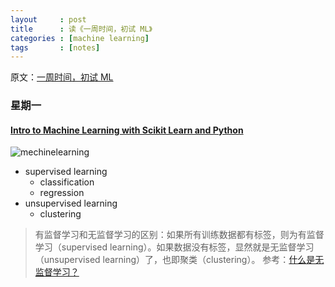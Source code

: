 ```yaml
---
layout     : post
title      : 读《一周时间，初试 ML》
categories : [machine learning]
tags       : [notes]
---
```


原文：[一周时间，初试 ML](http://blog.jobbole.com/103928/)

### 星期一
#### [Intro to Machine Learning with Scikit Learn and Python](https://pythonprogramming.net/machine-learning-python-sklearn-intro/)
![mechinelearning](http://7xqql4.com1.z0.glb.clouddn.com/machineLearning.png)
- supervised learning
  - classification
  - regression 
- unsupervised learning
  - clustering

> 有监督学习和无监督学习的区别：如果所有训练数据都有标签，则为有监督学习（supervised learning）。如果数据没有标签，显然就是无监督学习（unsupervised learning）了，也即聚类（clustering）。
> 参考：[什么是无监督学习？](https://www.zhihu.com/question/23194489)
